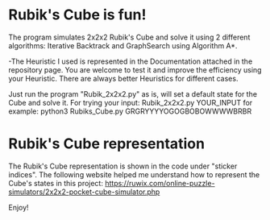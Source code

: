 # Rubik's Cube is fun!
 The program simulates 2x2x2 Rubik's Cube and solve it using 2 different algorithms: Iterative Backtrack and GraphSearch using Algorithm A*.

 -The Heuristic I used is represented in the Documentation attached in the repository page. You are welcome to test it and improve the efficiency using your Heuristic. There are always better Heuristics for different cases.

 Just run the program "Rubik_2x2x2.py" as is, will set a default state for the Cube and solve it. 
 For trying your input: Rubik_2x2x2.py YOUR_INPUT
for example: python3 Rubiks_Cube.py GRGRYYYYOGOGBOBOWWWWBRBR

# Rubik's Cube representation

The Rubik's Cube representation is shown in the code under "sticker indices".
The following website helped me understand how to represent the Cube's states in this project:
https://ruwix.com/online-puzzle-simulators/2x2x2-pocket-cube-simulator.php

Enjoy!


